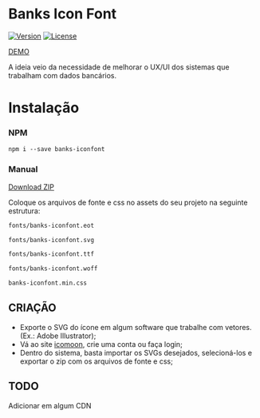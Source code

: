 # Banks Icon Font

<a href="https://www.npmjs.com/package/vue"><img src="https://img.shields.io/npm/v/banks-iconfont.svg" alt="Version"></a>
<a href="https://www.npmjs.com/package/vue"><img src="https://img.shields.io/npm/l/banks-iconfont.svg" alt="License"></a>

[DEMO](https://arthurzeras.github.io/banks-iconfont/demo/)

A ideia veio da necessidade de melhorar o UX/UI dos sistemas que trabalham com dados bancários.

# Instalação

### NPM
```npm i --save banks-iconfont ```

### Manual

[Download ZIP](https://github.com/arthurzeras/banks-iconfont/archive/1.0.1.zip)

Coloque os arquivos de fonte e css no assets do seu projeto na seguinte estrutura:

``` bash
fonts/banks-iconfont.eot

fonts/banks-iconfont.svg

fonts/banks-iconfont.ttf

fonts/banks-iconfont.woff

banks-iconfont.min.css
```

## CRIAÇÃO

- Exporte o SVG do ícone em algum software que trabalhe com vetores. (Ex.: Adobe Illustrator);
- Vá ao site [icomoon](https://icomoon.io/), crie uma conta ou faça login;
- Dentro do sistema, basta importar os SVGs desejados, selecioná-los e exportar o zip com os arquivos de fonte e css;


## TODO
Adicionar em algum CDN
